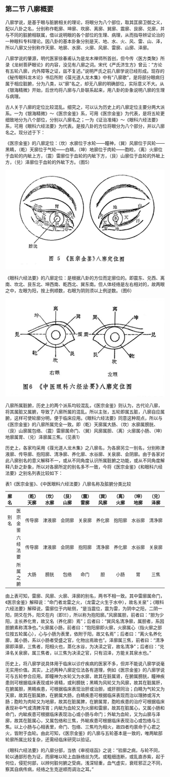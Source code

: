 ## 第二节 八廓概要

八廓学说，是基于眼与脏腑相关的理论，将眼分为八个部位，取其匡廓卫御之义，配以八卦之名，分别称作乾廓、坤廓、坎廓、离廓、巽廓、震廓、艮廓、兑廓，并与不同的脏腑相联属，借以说明眼的各个部位的生理、病理，从而指导辨证论治的一种眼科专科理论。因八卦的基本卦象分别是天、地、水、火、风、雷、山、泽，所以八廓又分别称作天廓、地廓、水廓、火廓、风廓、雷廓、山廓、泽廓。

八廓学说的肇源，明代医家徐春甫认为是龙木禅师所首创，但今传〈医方类聚》所录《龙树菩萨眼论》的内容，没见有八廓之词。宋代《严氏济生方》曾云：“方论有五轮八廓，内外障等之证，兹不复述。”说明严氏之前八廓学说已经形成。现存的《秘传眼科龙木论》书后所附《葆光道人龙木集》中有“八廓歌”，是将部分眼病归属于相应脏腑，分为八类，以“廓”名之，却无八廓的明确部位，实际意义不大。从《银海精微》开始，后世均将八廓与八卦联系起来，用八卦的卦象说明八廓的生理与病理。

古人关于八廓的定位比较混乱。细究之，可以认为历史上的八廓定位主要分两大派系。一为《银海精微》〜《医宗金鉴》系，可用《医宗金鉴》为代表，是将五轮更细致地分为八个部位，分别以八廓名之；一为《证治准绳》〜《眼科六经法要》系，可用《眼科六经法要》为代表。是按八卦的方位将眼分为八个部分，并以八廓名之。现分述于下：

《医宗金鉴》的八廓定位：（坎）水廓位于水轮——瞳神，（巽）风廓位于风轮——黑睛，（乾）天廓位于气轮——白睛，（坤）地廓位于肉轮——胞睑，（离）火廓位于血轮的内眦上方，（震）雷廓位于血轮的内眦下方，（艮）山廓位于血轮的外眦上方，（兑）泽廓位于血轮的外眦下方。（图5）

<img src="img\5.jpg" style="zoom:50%;" />

《眼科六经法要》的八廓定位：是根据八卦的方位而定廓位的。即震东、兑西、离南、坎北、艮东北、坤西南、乾西北、巽东南。但人体经络是左右相对的，故两眼之中，左眼为阳，按上例顺数，右眼为阴则须以上例逆数。（图6）

<img src="img\6.jpg" style="zoom:50%;" />

八廓所属脏腑，历史上的两个派系均较混乱，《医宗金鉴》则认为，古代论八廓，将其属脏又属腑，导致了八廓所属的混乱。所以主张，五轮即属五脏，八廓自应属腑，这样可使轮廓分明，便于临床应用。《眼科六经法要》同意这种观点，所以与《医宗金鉴》的八廓所属完全一致。即（乾）天廓属大肠、（坎）水廓属膀胱、（艮）山廓属包络、（震）雷廓属命门、（巽）风廓属胆、（离）火廓属小肠、（坤）地廓属胃、（兑）泽廓属三焦。（见表1）

历史上，各家均采用《葆光道人龙木集》之八廓名，为各廓另立一别名，分别称津液廓、传导廓、抱阳廓、清净廓、养化廓、水谷廓、关泉廓、会阴廓。由于各家对此八廓别名的意义解释不一，或从不同角度认识所属脏腑之功能，或从不同角度解释八卦之卦象，所以对各廓所定的别名多不一致，今将《医宗金鉴》《和眼科六经法要》之别名列表比较如下：

表1《医宗金鉴》、《中医眼料六经法要》八廓名称及脏腑分类比较

| 廓名  |          | （乾）天廓 | （坎）水廓 | （艮）山廓 | （震）雷廓 | （巽）风廓 | （离）火廓 | （坤）地廓 | （兑）泽廓 |
| :---: | :------: | :--------: | :--------: | :--------: | :--------: | :--------: | :--------: | :--------: | :--------: |
| 别 名 | 医宗金鉴 |   传导廓   |   津液廓   |   会阴廓   |   关泉廓   |   养化廓   |   抱阳廓   |   水谷廓   |   清净廓   |
|       | 六经法要 |   传导廓   |   津液廓   |   会阴廓   |   抱阳廓   |   清净廓   |   养化廓   |   水谷廓   |   关泉廓   |
|       | 所属之腑 |    大肠    |    膀胱    |    包络    |    命门    |     胆     |    小肠    |     胃     |    三焦    |

由上表可知，雷廓、风廓、火廓、泽廓的别名，两书不相一致。其中雷廓属命门，《医宗金鉴》解释说：“命门者龙雷之火，（龙雷之火生于水中），故名关泉”；《眼科六经法要》解释说，雷廓位于内眦侧，“是当震位，震为雷，为阴中之阳，二阴一阳，阴爻在外，阳爻在内（即☵），所以称为抱阳廓。”风廓属胆，前者曰：“胆为少阳，主长养化育，故又名（养化廓）焉”；后者曰：“巽风名清净廓，属胆者，系因胆腑素称清净也。”火廓属小肠，前者曰：“抱阳廓即火廓，火廓属心（指火廓之部位按五轮属心），心与小肠为表里，依附于阳，故又名焉”；后者曰：“离火名养化廓，属小肠，系以小肠者受盛之官，化物出焉故也”。泽廓属三焦，前者曰：“清净廓即泽廓，三焦者，阳相火也，蒸化水谷，为决渎之官，故名清净”；后者曰：“兑泽名关泉廓，属三焦者，以三焦为决渎之官，只有沼泽，方能关其泉水也。”

历史上，将八廓学说具体用于临床以诊疗疾病的医家不多，但并不能说八廓学说毫无实用价值。其实，上述两种八廓定位法各有道理，例如《医宗金鉴》的八廓学说可与五轮参合应用。即瞳神为水轮又为水廓，故其在脏属肾，在腑属膀胱，瞳神疾患则可根据临床表现或补肾精，或利膀胱；黑睛为风轮又为风廓，故其在脏属肝，在腑属胆，黑睛疾患，可根据临床表现治肝或治胆，或肝胆同治；白睛为气轮又为天廓，故其在脏属肺，在腑属大肠，白睛疾患可根据临床表现而治以理肺或泻大肠；胞睑为肉轮又为地廓，故其在脏属脾，在腑属胃，胞睑疾患的治疗可根据临床表现补中气或清脾泻胃；内眦为血轮又为火廓和雷廓，故其在脏属心，又属小肠和命门，内眦疾患可根据临床表现治心或小肠与命门；外眦为血轮，又为山廓与泽廓，故其在脏属心，又属包络和三焦，外眦疾患可根据临床表现治心或包络与三焦。以上小肠与心相表里，命门、包络、三焦均为相火，故四者均禀命于心君之火，皆附于血轮。由此可知，《医宗金鉴》的八廓与五轮基本是一致的，唯两眦部轮廓所属比较复杂，还需经临床研究以验证。

《眼科六经法要》的八廓分部，当依《审视瑶函》之说：“验廓之病，与轮不同，轮以通部形色为证，而廓唯以轮上血脉络丝为凭。或粗细连断，或乱直赤紫，起于何位，侵犯何部，以辨何脏何腑之受病，浅深轻重，血气虚实，衰旺邪正之不同，察其自病传病，经络之生克逆顺而调治之耳。”
